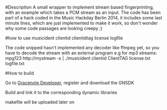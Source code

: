 #Description
A small wrapper to implement stream based fingerprinting, with an example which takes a PCM stream as an input.
The code has been part of a hack coded in the Music Hackday Berlin 2014, it includes some last minute lines, which are just implemented to make it work, so
don't wonder why some code passages are looking creepy ;) 


#how to use
musicident clientid clientidtag license logfile

The code snipped hasn't implemented any decoder like ffmpeg yet, so you have to decode the stream with an external program 
e.g for mp3 streams:
mpg123 http://mystream -s | ./musicident clientid ClientTAG license.txt logfile.txt

#How to build

Go to <a href="http://developer.gracenote.com">Gracenote Developer</a>, register and download the GNSDK

Build and link it to the corresponding dynamic libraries

makefile will be uploaded later on


